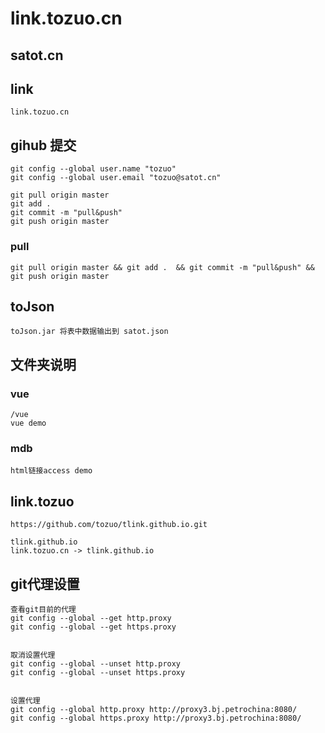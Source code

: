 # link.tozuo.cn
## satot.cn

## link
	link.tozuo.cn

## gihub 提交

    git config --global user.name "tozuo"
    git config --global user.email "tozuo@satot.cn"

    git pull origin master
    git add .
    git commit -m "pull&push"
    git push origin master


### pull

    git pull origin master && git add .  && git commit -m "pull&push" && git push origin master

## toJson

    toJson.jar 将表中数据输出到 satot.json


## 文件夹说明
### vue
	
	/vue
	vue demo 
### mdb
    html链接access demo

## link.tozuo

    https://github.com/tozuo/tlink.github.io.git

    tlink.github.io
    link.tozuo.cn -> tlink.github.io

## git代理设置
    查看git目前的代理
    git config --global --get http.proxy
    git config --global --get https.proxy
    
    
    取消设置代理
    git config --global --unset http.proxy
    git config --global --unset https.proxy
    
    
    设置代理
    git config --global http.proxy http://proxy3.bj.petrochina:8080/
    git config --global https.proxy http://proxy3.bj.petrochina:8080/




